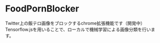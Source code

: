# FoodPornBlocker
Twitter上の飯テロ画像をブロックするchrome拡張機能です（開発中）
Tensorflow.jsを用いることで、ローカルで機械学習による画像分類を行います。
